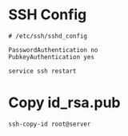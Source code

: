 # SSH Config
```
# /etc/ssh/sshd_config

PasswordAuthentication no
PubkeyAuthentication yes
```
```
service ssh restart
```
# Copy id_rsa.pub
```
ssh-copy-id root@server
```
